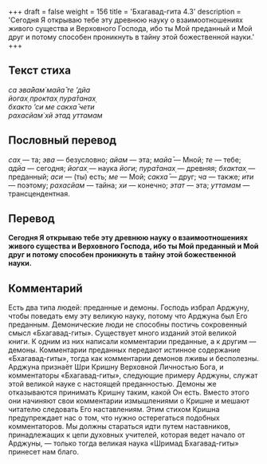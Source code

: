 +++
draft = false
weight = 156
title = 'Бхагавад-гита 4.3'
description = 'Сегодня Я открываю тебе эту древнюю науку о взаимоотношениях живого существа и Верховного Господа, ибо ты Мой преданный и Мой друг и потому способен проникнуть в тайну этой божественной науки.'
+++

## Текст стиха

_са эва̄йам̇ майа̄ те ’дйа  
йогах̣ проктах̣ пура̄танах̣  
бхакто ’си ме сакха̄ чети  
рахасйам̇ хй этад уттамам_

## Пословный перевод

_сах̣_ — та; _эва_ — безусловно; _айам_ — эта; _майа̄_ — Мной; _те_ — тебе; _адйа_ — сегодня; _йогах̣_ — наука _йоги_; _пура̄танах̣_ — древняя; _бхактах̣_ — преданный; _аси_ — (ты) есть; _ме_ — Мой; _сакха̄_ — друг; _ча_ — также; _ити_ — поэтому; _рахасйам_ — тайна; _хи_ — конечно; _этат_ — эта; _уттамам_ — трансцендентная.

## Перевод

**Сегодня Я открываю тебе эту древнюю науку о взаимоотношениях живого существа и Верховного Господа, ибо ты Мой преданный и Мой друг и потому способен проникнуть в тайну этой божественной науки.**

## Комментарий

Есть два типа людей: преданные и демоны. Господь избрал Арджуну, чтобы поведать ему эту великую науку, потому что Арджуна был Его преданным. Демонические люди не способны постичь сокровенный смысл «Бхагавад-гиты». Существует много изданий этой великой книги. К одним из них написали комментарии преданные, а к другим — демоны. Комментарии преданных передают истинное содержание «Бхагавад-гиты», тогда как комментарии демонов лживы и бесполезны. Арджуна признаёт Шри Кришну Верховной Личностью Бога, и комментаторы «Бхагавад-гиты», следующие примеру Арджуны, служат этой великой науке с настоящей преданностью. Демоны же отказываются принимать Кришну таким, какой Он есть. Вместо этого они начиняют свои комментарии измышлениями о Кришне и мешают читателю следовать Его наставлениям. Этим стихом Кришна предупреждает нас о том, что нужно остерегаться подобных комментаторов. Мы должны стараться идти путем наставников, принадлежащих к цепи духовных учителей, которая ведет начало от Арджуны, — только тогда великая наука «Шримад Бхагавад-гиты» принесет нам благо.
